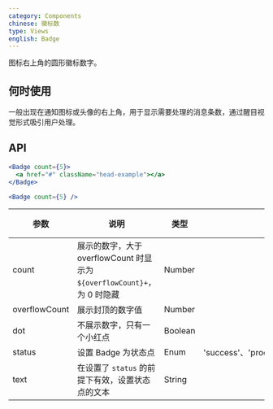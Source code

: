 ```yaml
---
category: Components
chinese: 徽标数
type: Views
english: Badge
---
```


图标右上角的圆形徽标数字。

## 何时使用

一般出现在通知图标或头像的右上角，用于显示需要处理的消息条数，通过醒目视觉形式吸引用户处理。

## API

```jsx
<Badge count={5}>
  <a href="#" className="head-example"></a>
</Badge>
```


```jsx
<Badge count={5} />
```

| 参数           | 说明                             | 类型       |  可选值 | 默认值 |
|----------------|----------------------------------|------------|---------|--------|
| count          | 展示的数字，大于 overflowCount 时显示为 `${overflowCount}+`，为 0 时隐藏 | Number     |         |        |
| overflowCount  | 展示封顶的数字值                 | Number     |         | 99     |
| dot            | 不展示数字，只有一个小红点       | Boolean    |         | false  |
| status         | 设置 Badge 为状态点            | Enum      | 'success'、'processing'、'default'、'error'、'warning' | '' |
| text           | 在设置了 `status` 的前提下有效，设置状态点的文本  | String | | '' |

